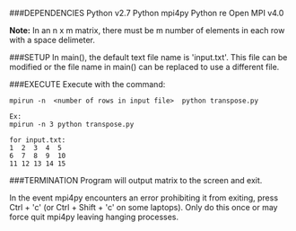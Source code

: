 ###DEPENDENCIES
Python v2.7
Python mpi4py
Python re
Open MPI v4.0

**Note:** In an n x m matrix, there must be m number of elements in each row with a 
space delimeter.

###SETUP
In main(), the default text file name is 'input.txt'. This file can be 
modified or the file name in main() can be replaced to use a different file. 

###EXECUTE
Execute with the command:

    mpirun -n  <number of rows in input file>  python transpose.py

    Ex:
    mpirun -n 3 python transpose.py

    for input.txt:
    1  2  3  4  5
    6  7  8  9  10
    11 12 13 14 15

###TERMINATION
Program will output matrix to the screen and exit. 

In the event mpi4py encounters an error prohibiting it from exiting, press 
Ctrl + 'c' (or Ctrl + Shift + 'c' on some laptops). Only do this once or may 
force quit mpi4py leaving hanging processes.


